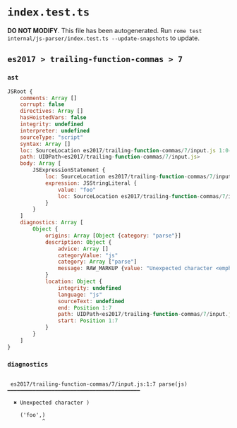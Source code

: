 # `index.test.ts`

**DO NOT MODIFY**. This file has been autogenerated. Run `rome test internal/js-parser/index.test.ts --update-snapshots` to update.

## `es2017 > trailing-function-commas > 7`

### `ast`

```javascript
JSRoot {
	comments: Array []
	corrupt: false
	directives: Array []
	hasHoistedVars: false
	integrity: undefined
	interpreter: undefined
	sourceType: "script"
	syntax: Array []
	loc: SourceLocation es2017/trailing-function-commas/7/input.js 1:0-1:8
	path: UIDPath<es2017/trailing-function-commas/7/input.js>
	body: Array [
		JSExpressionStatement {
			loc: SourceLocation es2017/trailing-function-commas/7/input.js 1:0-1:8
			expression: JSStringLiteral {
				value: "foo"
				loc: SourceLocation es2017/trailing-function-commas/7/input.js 1:1-1:6
			}
		}
	]
	diagnostics: Array [
		Object {
			origins: Array [Object {category: "parse"}]
			description: Object {
				advice: Array []
				categoryValue: "js"
				category: Array ["parse"]
				message: RAW_MARKUP {value: "Unexpected character <emphasis>)</emphasis>"}
			}
			location: Object {
				integrity: undefined
				language: "js"
				sourceText: undefined
				end: Position 1:7
				path: UIDPath<es2017/trailing-function-commas/7/input.js>
				start: Position 1:7
			}
		}
	]
}
```

### `diagnostics`

```

 es2017/trailing-function-commas/7/input.js:1:7 parse(js) ━━━━━━━━━━━━━━━━━━━━━━━━━━━━━━━━━━━━━━━━━━

  ✖ Unexpected character )

    ('foo',)
           ^


```
